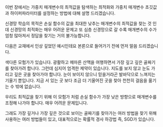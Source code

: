이번 장에서는 가중치 매개변수의 최적값을 탐색하는 최적화와 가중치 매개변수 초깃값과 하이퍼파라미터를 설정하는 방법에 대해 설명 드리겠습니다.

신경망 학습의 목적은 손실 함수의 값을 최대한 낮추는 매개변수의 최적값을 찾는 것 인데 신경망의 최적화는 매우 어려운 문제고 또 심층 신경망으로 갈 수록 매개변수의 수가 엄청 많아져서 정답을 찾기는 거의 불가능합니다.

다음은 교재에서 인상 깊었던 예시인데요 본론으로 들어가기 전에 먼저 말씀 드리겠습니다.

색다른 모험가가 있습니다. 광활하고 메마른 산맥을 여행하면서 가장 깊고 깊은 골짜기를 찾아가려 합니다. 그런데 심지어 엄격한 제약이 있습니다. 지도를 보지 않고 눈도 가리고 깊은 곳을 찾아가야 합니다. 눈이 보이지 않으니 믿을거라곤 발바닥으로 느껴지는 기울기 뿐입니다. 지금 서 있는 곳 보다 조금 더 기울어진 곳을 찾아 천천히 걸음을 옮기는 수 밖에 없습니다.

우리도 최적값을 찾기 위해 이 모험가 처럼 손실 함수가 가장 낮은 방향으로 매개변수를 조정해 나가야 합니다. 매우 어려운 문제입니다.

그래도  가장 깊거나 가장 깊은 것으로 보이는 골짜기를 찾아가는 여러 방법을 찾기 위해 사용하는 여러 방법들이 있고, 대표적으로는 확률적 경사 하강법 즉, SGD가 있습니다.